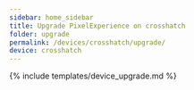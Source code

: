 ```yaml
---
sidebar: home_sidebar
title: Upgrade PixelExperience on crosshatch
folder: upgrade
permalink: /devices/crosshatch/upgrade/
device: crosshatch
---
```

{% include templates/device_upgrade.md %}